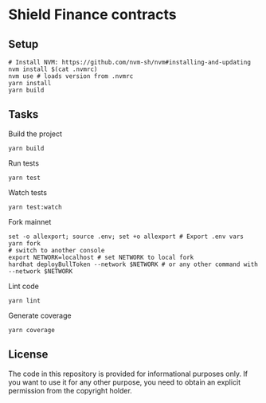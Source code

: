 # Shield Finance contracts

## Setup

    # Install NVM: https://github.com/nvm-sh/nvm#installing-and-updating
    nvm install $(cat .nvmrc)
    nvm use # loads version from .nvmrc
    yarn install
    yarn build

## Tasks

Build the project

    yarn build

Run tests

    yarn test

Watch tests

    yarn test:watch

Fork mainnet

    set -o allexport; source .env; set +o allexport # Export .env vars
    yarn fork
    # switch to another console
    export NETWORK=localhost # set NETWORK to local fork
    hardhat deployBullToken --network $NETWORK # or any other command with --network $NETWORK

Lint code

    yarn lint

Generate coverage

    yarn coverage

## License

The code in this repository is provided for informational purposes only. If you want to use it for any other purpose, you need to obtain an explicit permission from the copyright holder.
